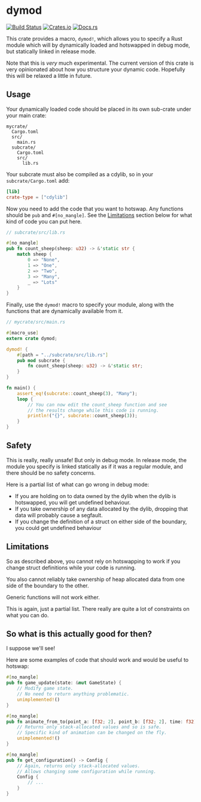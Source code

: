 # dymod

[![Build Status](https://travis-ci.org/mistodon/dymod.svg?branch=master)](https://travis-ci.org/mistodon/dymod)
[![Crates.io](https://img.shields.io/crates/v/dymod.svg)](https://crates.io/crates/dymod)
[![Docs.rs](https://docs.rs/dymod/badge.svg)](https://docs.rs/dymod/0.2.0/dymod/)

This crate provides a macro, `dymod!`, which allows you to specify a Rust module which will by dynamically loaded and hotswapped in debug mode, but statically linked in release mode.

Note that this is _very_ much experimental. The current version of this crate is very opinionated about how you structure your dynamic code. Hopefully this will be relaxed a little in future.


## Usage

Your dynamically loaded code should be placed in its own sub-crate under your main crate:

```
mycrate/
  Cargo.toml
  src/
    main.rs
  subcrate/
    Cargo.toml
    src/
      lib.rs
```

Your subcrate must also be compiled as a cdylib, so in your `subcrate/Cargo.toml` add:

```toml
[lib]
crate-type = ["cdylib"]
```

Now you need to add the code that you want to hotswap. Any functions should be `pub` and `#[no_mangle]`. See the [Limitations]("#limitations") section below for what kind of code you can put here.

```rust
// subcrate/src/lib.rs

#[no_mangle]
pub fn count_sheep(sheep: u32) -> &'static str {
    match sheep {
        0 => "None",
        1 => "One",
        2 => "Two",
        3 => "Many",
        _ => "Lots"
    }
}
```

Finally, use the `dymod!` macro to specify your module, along with the functions that are dynamically available from it.

```rust
// mycrate/src/main.rs

#[macro_use]
extern crate dymod;

dymod! {
    #[path = "../subcrate/src/lib.rs"]
    pub mod subcrate {
        fn count_sheep(sheep: u32) -> &'static str;
    }
}

fn main() {
    assert_eq!(subcrate::count_sheep(3), "Many");
    loop {
        // You can now edit the count_sheep function and see
        // the results change while this code is running.
        println!("{}", subcrate::count_sheep(3));
    }
}
```

## Safety

This is really, really unsafe! But only in debug mode. In release mode, the module you specify is linked statically as if it was a regular module, and there should be no safety concerns.

Here is a partial list of what can go wrong in debug mode:

-   If you are holding on to data owned by the dylib when the dylib is hotswapped, you will get undefined behaviour.
-   If you take ownership of any data allocated by the dylib, dropping that data will probably cause a segfault.
-   If you change the definition of a struct on either side of the boundary, you could get undefined behaviour


## Limitations

So as described above, you cannot rely on hotswapping to work if you change struct definitions while your code is running.

You also cannot reliably take ownership of heap allocated data from one side of the boundary to the other.

Generic functions will not work either.

This is again, just a partial list. There really are quite a lot of constraints on what you can do.


## So what is this actually good for then?

I suppose we'll see!

Here are some examples of code that should work and would be useful to hotswap:

```rust
#[no_mangle]
pub fn game_update(state: &mut GameState) {
    // Modify game state.
    // No need to return anything problematic.
    unimplemented!()
}

#[no_mangle]
pub fn animate_from_to(point_a: [f32; 2], point_b: [f32; 2], time: f32) -> [f32; 2] {
    // Returns only stack-allocated values and so is safe.
    // Specific kind of animation can be changed on the fly.
    unimplemented!()
}

#[no_mangle]
pub fn get_configuration() -> Config {
    // Again, returns only stack-allocated values.
    // Allows changing some configuration while running.
    Config {
        // ...
    }
}
```
